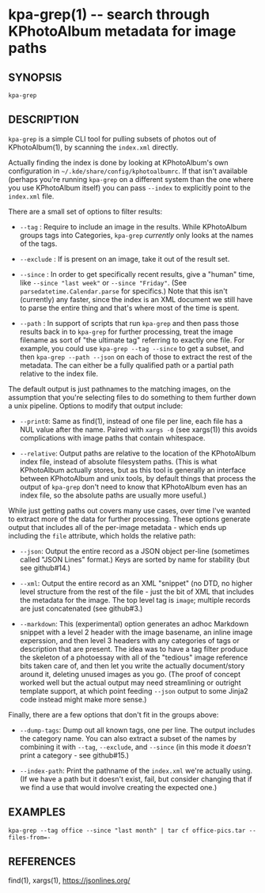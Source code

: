 # kpa-grep(1) -- search through KPhotoAlbum metadata for image paths

## SYNOPSIS

`kpa-grep` <flags>

## DESCRIPTION

`kpa-grep` is a simple CLI tool for pulling subsets of photos out of
KPhotoAlbum(1), by scanning the `index.xml` directly.

Actually finding the index is done by looking at KPhotoAlbum's own
configuration in `~/.kde/share/config/kphotoalbumrc`.  If that isn't
available (perhaps you're running `kpa-grep` on a different system
than the one where you use KPhotoAlbum itself) you can pass `--index`
<file> to explicitly point to the `index.xml` file.

There are a small set of options to filter results:

  * `--tag` <tagname>:
    Require <tagname> to include an image in the results.  While
    KPhotoAlbum groups tags into Categories, `kpa-grep` *currently* only
    looks at the names of the tags.
    
  * `--exclude` <tagname>:
    If <tagname> is present on an image, take it out of the result
    set.
    
  * `--since` <time>:
    In order to get specifically recent results, give a "human" time,
    like `--since "last week"` or `--since "Friday"`.  (See
    `parsedatetime.Calendar.parse` for specifics.)  Note that this
    isn't (currently) any faster, since the index is an XML document
    we still have to parse the entire thing and that's where most of
    the time is spent.

  * `--path` <filename>:
    In support of scripts that run `kpa-grep` and then pass those
    results back in to `kpa-grep` for further processing, treat the
    image filename as sort of "the ultimate tag" referring to exactly
    one file. For example, you could use `kpa-grep --tag --since` to
    get a subset, and then `kpa-grep --path --json` on each of those
    to extract the rest of the metadata.  The <filename> can either be
    a fully qualified path or a partial path relative to the index
    file.

The default output is just pathnames to the matching images, on the
assumption that you're selecting files to do something to them further
down a unix pipeline.  Options to modify that output include:

  * `--print0`:
    Same as find(1), instead of one file per line, each file has a NUL
    value after the name.  Paired with `xargs -0` (see xargs(1)) this
    avoids complications with image paths that contain whitespace.
    
  * `--relative`:
    Output paths are relative to the location of the KPhotoAlbum index
    file, instead of absolute filesystem paths.  (This is what
    KPhotoAlbum actually stores, but as this tool is generally an
    interface between KPhotoAlbum and unix tools, by default things
    that process the output of `kpa-grep` don't need to know that
    KPhotoAlbum even has an index file, so the absolute paths are
    usually more useful.)
    
While just getting paths out covers many use cases, over time I've
wanted to extract more of the data for further processing.  These
options generate output that includes all of the per-image metadata -
which ends up including the `file` attribute, which holds the relative
path:

  * `--json`:
    Output the entire record as a JSON object per-line (sometimes
    called "JSON Lines" format.) Keys are sorted by name for stability
    (but see github#14.)
    
  * `--xml`:
    Output the entire record as an XML "snippet" (no DTD, no higher
    level structure from the rest of the file - just the bit of XML
    that includes the metadata for the image. The top level tag is
    `image`; multiple records are just concatenated (see github#3.)
    
  * `--markdown`:
    This (experimental) option generates an adhoc Markdown snippet
    with a level 2 header with the image basename, an inline image
    experssion, and then level 3 headers with any categories of tags
    or description that are present.  The idea was to have a tag
    filter produce the skeleton of a photoessay with all of the
    "tedious" image reference bits taken care of, and then let you
    write the actually document/story around it, deleting unused
    images as you go.  (The proof of concept worked well but the
    actual output may need streamlining or outright template support,
    at which point feeding `--json` output to some Jinja2 code instead
    might make more sense.)
    
Finally, there are a few options that don't fit in the groups above:

  * `--dump-tags`:
    Dump out all known tags, one per line.  The output includes the
    category name.  You can also extract a subset of the names by
    combining it with `--tag`, `--exclude`, and `--since` (in this
    mode it *doesn't* print a category - see github#15.)

  * `--index-path`:
    Print the pathname of the `index.xml` we're actually using.  (If
    we have a path but it doesn't exist, fail, but consider changing
    that if we find a use that would involve creating the expected one.)

## EXAMPLES

`kpa-grep --tag office --since "last month" | tar cf office-pics.tar --files-from=-`

## REFERENCES

find(1), xargs(1), https://jsonlines.org/
